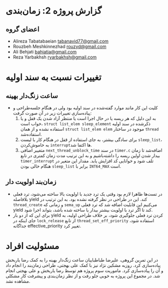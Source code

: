 گزارش پروژه 2: زمان‌بندی
============================================

## اعضای گروه

* Alireza Tabatabaeian <tabanavid77@gmail.com>
* Rouzbeh Meshkinnezhad <rouzyd@gmail.com>
* Ali Behjati <bahjatia@gmail.com>
* Reza Yarbakhsh <ryarbakhsh@gmail.com>

# تغییرات نسبت به سند اولیه
## ساعت زنگ‌دار بهینه
- کلیت این کار مانند موارد گفته‌شده در سند اولیه بود ولی در هنگام جلسه‌طراحی و پیاده‌سازی تغییرات زیر در آن صورت گرفت:
    1. به این دلیل که هر ریسه یا در حال اجرا است یا منتظر آزاد شدن یک قفل و یا خواب است، `struct list_elem sleep_element` ذکرشده در سند اولیه استفاده نشده و از همان `struct list_elem elem` موجود در ساختار `thread` استفاده‌شد.
    2. برای سادگی بیشتر، به جای استفاده از قفل در هنگام کار با لیست `sleep_list`، به خاموش‌کردن `interrupt`ها اکتفا شد.
    3. متغییر اضافی `next_thread_unblock_time` در سند `timer.c`  اضافه‌شد تا زمان بیدار شدن اولین ریسه را داشته‌باشیم و به این ترتیب مدت زمان کمتری در تابع `timer_interrupt` تلف شود و خوانایی کد افزایش یابد. مقدار این متغیر در هنگام خالی بودن `sleep_list` برابر با `INT64_MAX` است.

## زمان‌بند اولویت دار
- در تست‌ها ظاهرا لازم بود وقتی یک ترد جدید با اولویت بالا ساخته می‌شود، ترد فعلی بلافاصله yield کند. این در طراحی در نظر گرفته نشده بود. به این ترتیب در `thread_create` و زمانی که `sema_up` می‌کنیم این قابلیت اضافه شد که ترد فعلی yield کند تا اگر ترد با اولویت بیشتر بیدار یا ساخته شده باشد، بتواند اجرا شود.
- برای این که از دو بار yield کردن ترد فعلی جلوگیری شود، بر خلاف طراحی اولیه، به جای اینکه در `lock_release` از تابع `thread_set_eff_priority` استفاده شود، جداگانه effective_priority تغییر کرد.


# مسئولیت افراد
در این تمرین گروهی، علیرضا طباطباییان ساعت زنگ‌دار بهینه را به کمک رضا یاربخش پیاده‌سازی کرد. روزبه مشکین نژاد نیز با کمک علی بهجتی، طراحی زمان‌بند را انجام داد و آن را پیاده‌سازی کرد. ماموریت سوم پروژه هم توسط رضا یاربخش و علی بهجتی انجام شد.
در مجموع این پروژه به خوبی جلو رفت و از نظر زمان‌بندی و پیشرفت کار مشکلی مشاهده نشد.

